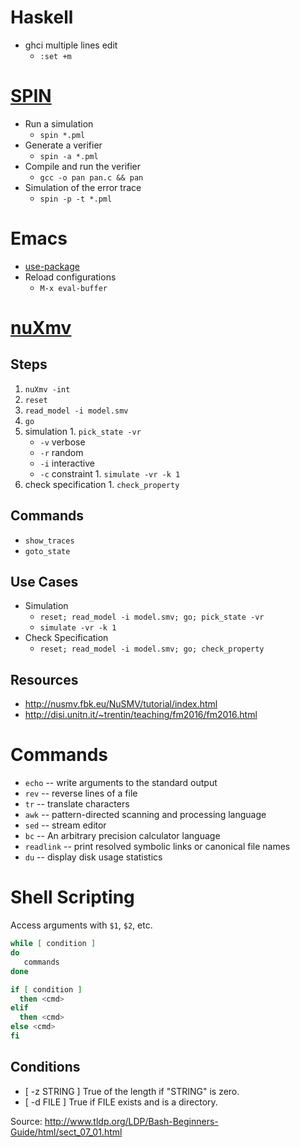# Haskell
* ghci multiple lines edit
  - `:set +m`

# [SPIN](http://spinroot.com/)

* Run a simulation
  - `spin *.pml`
* Generate a verifier
  - `spin -a *.pml`
* Compile and run the verifier
  - `gcc -o pan pan.c && pan`
* Simulation of the error trace
  - `spin -p -t *.pml`

# Emacs
* [use-package](https://www.masteringemacs.org/article/spotlight-use-package-a-declarative-configuration-tool)
* Reload configurations
  - `M-x eval-buffer`

# [nuXmv](https://nuxmv.fbk.eu)

## Steps

1. `nuXmv -int`
1. `reset`
1. `read_model -i model.smv`
1. `go`
  1. simulation
    1. `pick_state -vr`
      * `-v` verbose
      * `-r` random
      * `-i` interactive
      * `-c` constraint
    1. `simulate -vr -k 1`
  1. check specification
    1. `check_property`

## Commands

* `show_traces`
* `goto_state`

## Use Cases

* Simulation
  - `reset; read_model -i model.smv; go; pick_state -vr`
  - `simulate -vr -k 1`
* Check Specification
  - `reset; read_model -i model.smv; go; check_property`

## Resources

* http://nusmv.fbk.eu/NuSMV/tutorial/index.html
* http://disi.unitn.it/~trentin/teaching/fm2016/fm2016.html


# Commands

* `echo`     -- write arguments to the standard output
* `rev`      -- reverse lines of a file
* `tr`       -- translate characters
* `awk`      -- pattern-directed scanning and processing language
* `sed`      -- stream editor
* `bc`       -- An arbitrary precision calculator language
* `readlink` -- print resolved symbolic links or canonical file names
* `du`       -- display disk usage statistics

# Shell Scripting

Access arguments with `$1`, `$2`, etc.
 
```sh
while [ condition ]
do
   commands
done
```

```sh
if [ condition ]
  then <cmd>
elif
  then <cmd>
else <cmd>
fi
```

## Conditions

* [ -z STRING ]	True of the length if "STRING" is zero.
* [ -d FILE ]	True if FILE exists and is a directory.

Source: http://www.tldp.org/LDP/Bash-Beginners-Guide/html/sect_07_01.html
